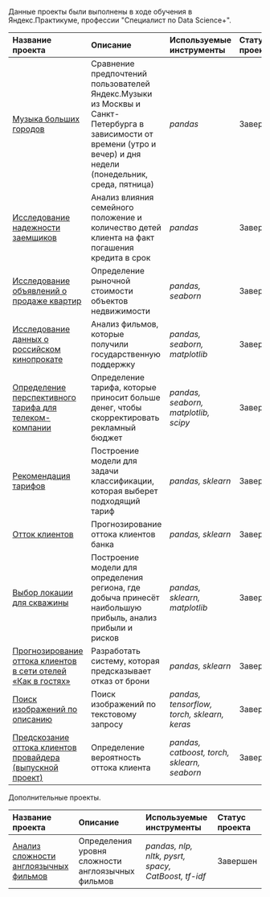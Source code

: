 Данные проекты были выполнены в ходе обучения в Яндекс.Практикуме, профессии "Специалист по Data Science+".

| Название проекта | Описание | Используемые инструменты | Статус проекта |
| :---------------------- | :---------------------- | :---------------------- | :---------------------- |
| [Музыка больших городов](musical_preferences) | Сравнение предпочтений пользователей Яндекс.Музыки из Москвы и Санкт-Петербурга в зависимости от времени (утро и вечер) и дня недели (понедельник, среда, пятница)| *pandas* | Завершен |
| [Исследование надежности заемщиков](reability_of_borrowers) | Анализ влияния семейного положение и количество детей клиента на факт погашения кредита в срок | *pandas* | Завершен |
| [Исследование объявлений о продаже квартир](appartments_for_sale) | Определение рыночной стоимости объектов недвижимости | *pandas, seaborn* | Завершен |
| [Исследование данных о российском кинопрокате](russian_movies) | Анализ фильмов, которые получили государственную поддержку | *pandas, seaborn, matplotlib* | Завершен |
| [Определение перспективного тарифа для телеком-компании](mobile_tariff) | Определение тарифа, которые приносит больше денег, чтобы скорректировать рекламный бюджет | *pandas, seaborn, matplotlib, scipy* | Завершен |
| [Рекомендация тарифов](tariff_recomendation) | Построение модели для задачи классификации, которая выберет подходящий тариф | *pandas, sklearn* | Завершен |
| [Отток клиентов](customers_churn) | Прогнозирование оттока клиентов банка | *pandas, sklearn* | Завершен |
| [Выбор локации для скважины](oil_well_recomendation) | Построение модели для определения региона, где добыча принесёт наибольшую прибыль, анализ прибыли и рисков | *pandas, sklearn, matplotlib* | Завершен |
| [Прогнозирование оттока клиентов в сети отелей «Как в гостях»](cancel_reservation) | Разработать систему, которая предсказывает отказ от брони | *pandas, sklearn* | Завершен |
| [Поиск изображений по описанию](image_search) | Поиск изображений по текстовому запросу| *pandas, tensorflow, torch, sklearn, keras* | Завершен |
| [Предскозание оттока клиентов провайдера (выпускной проект)](churn_telecom) | Определение вероятность оттока клиента| *pandas, catboost, torch, sklearn, seaborn* | Завершен |

Дополнительные проекты.

| Название проекта | Описание | Используемые инструменты | Статус проекта |
| :---------------------- | :---------------------- | :---------------------- | :---------------------- |
| [Анализ сложности англоязычных фильмов](English_films) | Определения уровня сложности англоязычных фильмов| *pandas, nlp, nltk, pysrt, spacy, CatBoost, tf-idf* | Завершен |
